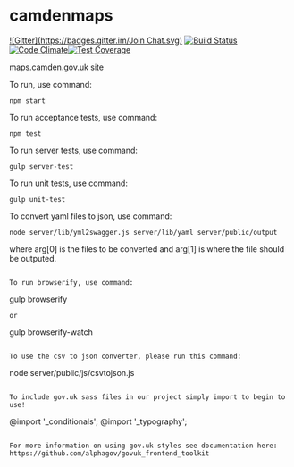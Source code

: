 camdenmaps
==========
[![Gitter](https://badges.gitter.im/Join Chat.svg)](https://gitter.im/foundersandcoders/camdenmaps?utm_source=badge&utm_medium=badge&utm_campaign=pr-badge&utm_content=badge) [![Build Status](https://travis-ci.org/foundersandcoders/camdenmaps.svg?branch=master)](https://travis-ci.org/foundersandcoders/camdenmaps) [![Code Climate](https://codeclimate.com/repos/54b662d26956803c3300e1b5/badges/6f7863dabadfdeacb710/gpa.svg)](https://codeclimate.com/repos/54b662d26956803c3300e1b5/feed)[![Test Coverage](https://codeclimate.com/github/foundersandcoders/camdenmaps/badges/coverage.svg)](https://codeclimate.com/github/foundersandcoders/camdenmaps)

maps.camden.gov.uk site

To run, use command:

```
npm start
```

To run acceptance tests, use command: 
```
npm test
```

To run server tests, use command: 
```
gulp server-test
```

To run unit tests, use command: 
```
gulp unit-test
```

To convert yaml files to json, use command: 
```
node server/lib/yml2swagger.js server/lib/yaml server/public/output
```
where arg[0] is the files to be converted and arg[1] is where the file should be outputed.
```

To run browserify, use command: 
```
gulp browserify
```
or
```
gulp browserify-watch
```

To use the csv to json converter, please run this command:
```
node server/public/js/csvtojson.js
```

To include gov.uk sass files in our project simply import to begin to use!

```
@import '_conditionals';
@import '_typography';
```

For more information on using gov.uk styles see documentation here: https://github.com/alphagov/govuk_frontend_toolkit


